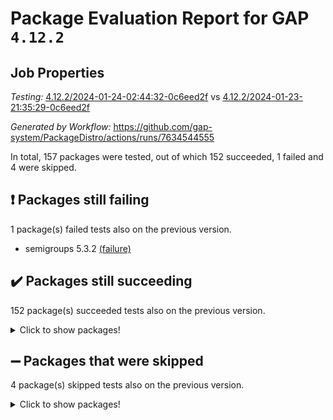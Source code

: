 # Package Evaluation Report for GAP `4.12.2`

## Job Properties

*Testing:* [4.12.2/2024-01-24-02:44:32-0c6eed2f](https://github.com/gap-system/PackageDistro/blob/data/reports/4.12.2/2024-01-24-02:44:32-0c6eed2f) vs [4.12.2/2024-01-23-21:35:29-0c6eed2f](https://github.com/gap-system/PackageDistro/blob/data/reports/4.12.2/2024-01-23-21:35:29-0c6eed2f)

*Generated by Workflow:* https://github.com/gap-system/PackageDistro/actions/runs/7634544555

In total, 157 packages were tested, out of which 152 succeeded, 1 failed and 4 were skipped.

## :exclamation: Packages still failing

1 package(s) failed tests also on the previous version.
- semigroups 5.3.2 [(failure)](https://github.com/gap-system/PackageDistro/actions/runs/7634544555/job/20798971761)

## :heavy_check_mark: Packages still succeeding

152 package(s) succeeded tests also on the previous version.
<details><summary>Click to show packages!</summary>

- 4ti2interface 2023.02-04 [(success)](https://github.com/gap-system/PackageDistro/actions/runs/7634544555/job/20798945673)
- ace 5.6.2 [(success)](https://github.com/gap-system/PackageDistro/actions/runs/7634544555/job/20798947517)
- aclib 1.3.2 [(success)](https://github.com/gap-system/PackageDistro/actions/runs/7634544555/job/20798948025)
- agt 0.3.1 [(success)](https://github.com/gap-system/PackageDistro/actions/runs/7634544555/job/20798948473)
- alnuth 3.2.1 [(success)](https://github.com/gap-system/PackageDistro/actions/runs/7634544555/job/20798948746)
- anupq 3.3.0 [(success)](https://github.com/gap-system/PackageDistro/actions/runs/7634544555/job/20798950607)
- atlasrep 2.1.8 [(success)](https://github.com/gap-system/PackageDistro/actions/runs/7634544555/job/20798950926)
- autodoc 2023.06.19 [(success)](https://github.com/gap-system/PackageDistro/actions/runs/7634544555/job/20798951072)
- automata 1.15 [(success)](https://github.com/gap-system/PackageDistro/actions/runs/7634544555/job/20798951265)
- automgrp 1.3.2 [(success)](https://github.com/gap-system/PackageDistro/actions/runs/7634544555/job/20798951462)
- autpgrp 1.11 [(success)](https://github.com/gap-system/PackageDistro/actions/runs/7634544555/job/20798951688)
- cap 2024.01-05 [(success)](https://github.com/gap-system/PackageDistro/actions/runs/7634544555/job/20798951859)
- caratinterface 2.3.6 [(success)](https://github.com/gap-system/PackageDistro/actions/runs/7634544555/job/20798952083)
- cddinterface 2022.11.01 [(success)](https://github.com/gap-system/PackageDistro/actions/runs/7634544555/job/20798952267)
- circle 1.6.6 [(success)](https://github.com/gap-system/PackageDistro/actions/runs/7634544555/job/20798952459)
- classicpres 1.22 [(success)](https://github.com/gap-system/PackageDistro/actions/runs/7634544555/job/20798952752)
- cohomolo 1.6.11 [(success)](https://github.com/gap-system/PackageDistro/actions/runs/7634544555/job/20798952957)
- congruence 1.2.5 [(success)](https://github.com/gap-system/PackageDistro/actions/runs/7634544555/job/20798953170)
- corelg 1.56 [(success)](https://github.com/gap-system/PackageDistro/actions/runs/7634544555/job/20798953379)
- crime 1.6 [(success)](https://github.com/gap-system/PackageDistro/actions/runs/7634544555/job/20798953556)
- crisp 1.4.6 [(success)](https://github.com/gap-system/PackageDistro/actions/runs/7634544555/job/20798953748)
- crypting 0.10.4 [(success)](https://github.com/gap-system/PackageDistro/actions/runs/7634544555/job/20798953907)
- cryst 4.1.27 [(success)](https://github.com/gap-system/PackageDistro/actions/runs/7634544555/job/20798954079)
- crystcat 1.1.10 [(success)](https://github.com/gap-system/PackageDistro/actions/runs/7634544555/job/20798954280)
- ctbllib 1.3.7 [(success)](https://github.com/gap-system/PackageDistro/actions/runs/7634544555/job/20798954472)
- cubefree 1.19 [(success)](https://github.com/gap-system/PackageDistro/actions/runs/7634544555/job/20798954685)
- curlinterface 2.3.2 [(success)](https://github.com/gap-system/PackageDistro/actions/runs/7634544555/job/20798954907)
- cvec 2.8.1 [(success)](https://github.com/gap-system/PackageDistro/actions/runs/7634544555/job/20798955137)
- datastructures 0.3.0 [(success)](https://github.com/gap-system/PackageDistro/actions/runs/7634544555/job/20798955335)
- deepthought 1.0.6 [(success)](https://github.com/gap-system/PackageDistro/actions/runs/7634544555/job/20798955542)
- design 1.8 [(success)](https://github.com/gap-system/PackageDistro/actions/runs/7634544555/job/20798955774)
- difsets 2.3.1 [(success)](https://github.com/gap-system/PackageDistro/actions/runs/7634544555/job/20798955959)
- digraphs 1.6.3 [(success)](https://github.com/gap-system/PackageDistro/actions/runs/7634544555/job/20798956119)
- edim 1.3.7 [(success)](https://github.com/gap-system/PackageDistro/actions/runs/7634544555/job/20798956289)
- example 4.3.4 [(success)](https://github.com/gap-system/PackageDistro/actions/runs/7634544555/job/20798956457)
- examplesforhomalg 2023.10-01 [(success)](https://github.com/gap-system/PackageDistro/actions/runs/7634544555/job/20798956638)
- factint 1.6.3 [(success)](https://github.com/gap-system/PackageDistro/actions/runs/7634544555/job/20798956830)
- ferret 1.0.10 [(success)](https://github.com/gap-system/PackageDistro/actions/runs/7634544555/job/20798957022)
- fga 1.5.0 [(success)](https://github.com/gap-system/PackageDistro/actions/runs/7634544555/job/20798957180)
- fining 1.5.6 [(success)](https://github.com/gap-system/PackageDistro/actions/runs/7634544555/job/20798957330)
- float 1.0.4 [(success)](https://github.com/gap-system/PackageDistro/actions/runs/7634544555/job/20798957493)
- format 1.4.3 [(success)](https://github.com/gap-system/PackageDistro/actions/runs/7634544555/job/20798957678)
- forms 1.2.9 [(success)](https://github.com/gap-system/PackageDistro/actions/runs/7634544555/job/20798957855)
- fplsa 1.2.6 [(success)](https://github.com/gap-system/PackageDistro/actions/runs/7634544555/job/20798957995)
- fr 2.4.13 [(success)](https://github.com/gap-system/PackageDistro/actions/runs/7634544555/job/20798958147)
- francy 2.0.3 [(success)](https://github.com/gap-system/PackageDistro/actions/runs/7634544555/job/20798958308)
- fwtree 1.3 [(success)](https://github.com/gap-system/PackageDistro/actions/runs/7634544555/job/20798958512)
- gapdoc 1.6.6 [(success)](https://github.com/gap-system/PackageDistro/actions/runs/7634544555/job/20798958680)
- gauss 2023.02-04 [(success)](https://github.com/gap-system/PackageDistro/actions/runs/7634544555/job/20798958827)
- gaussforhomalg 2023.11-01 [(success)](https://github.com/gap-system/PackageDistro/actions/runs/7634544555/job/20798959034)
- gbnp 1.0.5 [(success)](https://github.com/gap-system/PackageDistro/actions/runs/7634544555/job/20798959223)
- generalizedmorphismsforcap 2024.01-01 [(success)](https://github.com/gap-system/PackageDistro/actions/runs/7634544555/job/20798959392)
- genss 1.6.8 [(success)](https://github.com/gap-system/PackageDistro/actions/runs/7634544555/job/20798959567)
- gradedmodules 2024.01-01 [(success)](https://github.com/gap-system/PackageDistro/actions/runs/7634544555/job/20798959766)
- gradedringforhomalg 2023.08-01 [(success)](https://github.com/gap-system/PackageDistro/actions/runs/7634544555/job/20798959925)
- grape 4.9.0 [(success)](https://github.com/gap-system/PackageDistro/actions/runs/7634544555/job/20798960078)
- groupoids 1.74 [(success)](https://github.com/gap-system/PackageDistro/actions/runs/7634544555/job/20798960212)
- grpconst 2.6.5 [(success)](https://github.com/gap-system/PackageDistro/actions/runs/7634544555/job/20798960350)
- guarana 0.96.3 [(success)](https://github.com/gap-system/PackageDistro/actions/runs/7634544555/job/20798960502)
- guava 3.18 [(success)](https://github.com/gap-system/PackageDistro/actions/runs/7634544555/job/20798960640)
- hap 1.61 [(success)](https://github.com/gap-system/PackageDistro/actions/runs/7634544555/job/20798960809)
- hapcryst 0.1.15 [(success)](https://github.com/gap-system/PackageDistro/actions/runs/7634544555/job/20798960965)
- hecke 1.5.3 [(success)](https://github.com/gap-system/PackageDistro/actions/runs/7634544555/job/20798961128)
- help 3.5 [(success)](https://github.com/gap-system/PackageDistro/actions/runs/7634544555/job/20798961287)
- homalg 2024.01-01 [(success)](https://github.com/gap-system/PackageDistro/actions/runs/7634544555/job/20798961467)
- homalgtocas 2023.11-01 [(success)](https://github.com/gap-system/PackageDistro/actions/runs/7634544555/job/20798961642)
- idrel 2.46 [(success)](https://github.com/gap-system/PackageDistro/actions/runs/7634544555/job/20798961835)
- images 1.3.2 [(success)](https://github.com/gap-system/PackageDistro/actions/runs/7634544555/job/20798962002)
- intpic 0.3.0 [(success)](https://github.com/gap-system/PackageDistro/actions/runs/7634544555/job/20798962175)
- io 4.8.2 [(success)](https://github.com/gap-system/PackageDistro/actions/runs/7634544555/job/20798962346)
- io_forhomalg 2023.02-04 [(success)](https://github.com/gap-system/PackageDistro/actions/runs/7634544555/job/20798962521)
- irredsol 1.4.4 [(success)](https://github.com/gap-system/PackageDistro/actions/runs/7634544555/job/20798962668)
- json 2.2.0 [(success)](https://github.com/gap-system/PackageDistro/actions/runs/7634544555/job/20798962828)
- jupyterkernel 1.5.0 [(success)](https://github.com/gap-system/PackageDistro/actions/runs/7634544555/job/20798963014)
- jupyterviz 1.5.6 [(success)](https://github.com/gap-system/PackageDistro/actions/runs/7634544555/job/20798963154)
- kan 1.37 [(success)](https://github.com/gap-system/PackageDistro/actions/runs/7634544555/job/20798963325)
- kbmag 1.5.11 [(success)](https://github.com/gap-system/PackageDistro/actions/runs/7634544555/job/20798963486)
- laguna 3.9.6 [(success)](https://github.com/gap-system/PackageDistro/actions/runs/7634544555/job/20798963645)
- liealgdb 2.2.1 [(success)](https://github.com/gap-system/PackageDistro/actions/runs/7634544555/job/20798963809)
- liepring 2.8 [(success)](https://github.com/gap-system/PackageDistro/actions/runs/7634544555/job/20798963974)
- liering 2.4.2 [(success)](https://github.com/gap-system/PackageDistro/actions/runs/7634544555/job/20798964109)
- linearalgebraforcap 2024.01-04 [(success)](https://github.com/gap-system/PackageDistro/actions/runs/7634544555/job/20798964261)
- localizeringforhomalg 2023.10-01 [(success)](https://github.com/gap-system/PackageDistro/actions/runs/7634544555/job/20798964436)
- loops 3.4.3 [(success)](https://github.com/gap-system/PackageDistro/actions/runs/7634544555/job/20798964600)
- lpres 1.0.3 [(success)](https://github.com/gap-system/PackageDistro/actions/runs/7634544555/job/20798964775)
- majoranaalgebras 1.5.1 [(success)](https://github.com/gap-system/PackageDistro/actions/runs/7634544555/job/20798964937)
- mapclass 1.4.6 [(success)](https://github.com/gap-system/PackageDistro/actions/runs/7634544555/job/20798965103)
- matgrp 0.70 [(success)](https://github.com/gap-system/PackageDistro/actions/runs/7634544555/job/20798965265)
- matricesforhomalg 2023.11-02 [(success)](https://github.com/gap-system/PackageDistro/actions/runs/7634544555/job/20798965437)
- modisom 2.5.4 [(success)](https://github.com/gap-system/PackageDistro/actions/runs/7634544555/job/20798965592)
- modulepresentationsforcap 2024.01-03 [(success)](https://github.com/gap-system/PackageDistro/actions/runs/7634544555/job/20798965771)
- modules 2024.01-01 [(success)](https://github.com/gap-system/PackageDistro/actions/runs/7634544555/job/20798965950)
- monoidalcategories 2024.01-06 [(success)](https://github.com/gap-system/PackageDistro/actions/runs/7634544555/job/20798966115)
- nconvex 2022.09-01 [(success)](https://github.com/gap-system/PackageDistro/actions/runs/7634544555/job/20798966274)
- nilmat 1.4.2 [(success)](https://github.com/gap-system/PackageDistro/actions/runs/7634544555/job/20798966423)
- nock 1.5 [(success)](https://github.com/gap-system/PackageDistro/actions/runs/7634544555/job/20798966567)
- normalizinterface 1.3.6 [(success)](https://github.com/gap-system/PackageDistro/actions/runs/7634544555/job/20798966718)
- nq 2.5.11 [(success)](https://github.com/gap-system/PackageDistro/actions/runs/7634544555/job/20798966907)
- numericalsgps 1.3.1 [(success)](https://github.com/gap-system/PackageDistro/actions/runs/7634544555/job/20798967046)
- openmath 11.5.3 [(success)](https://github.com/gap-system/PackageDistro/actions/runs/7634544555/job/20798967207)
- orb 4.9.0 [(success)](https://github.com/gap-system/PackageDistro/actions/runs/7634544555/job/20798967366)
- packagemanager 1.4.3 [(success)](https://github.com/gap-system/PackageDistro/actions/runs/7634544555/job/20798967515)
- patternclass 2.4.3 [(success)](https://github.com/gap-system/PackageDistro/actions/runs/7634544555/job/20798967667)
- permut 2.0.5 [(success)](https://github.com/gap-system/PackageDistro/actions/runs/7634544555/job/20798967850)
- polenta 1.3.10 [(success)](https://github.com/gap-system/PackageDistro/actions/runs/7634544555/job/20798968021)
- polymaking 0.8.7 [(success)](https://github.com/gap-system/PackageDistro/actions/runs/7634544555/job/20798968187)
- primgrp 3.4.4 [(success)](https://github.com/gap-system/PackageDistro/actions/runs/7634544555/job/20798968369)
- profiling 2.5.4 [(success)](https://github.com/gap-system/PackageDistro/actions/runs/7634544555/job/20798968529)
- qdistrnd 0.9.2 [(success)](https://github.com/gap-system/PackageDistro/actions/runs/7634544555/job/20798968733)
- qpa 1.35 [(success)](https://github.com/gap-system/PackageDistro/actions/runs/7634544555/job/20798968918)
- quagroup 1.8.4 [(success)](https://github.com/gap-system/PackageDistro/actions/runs/7634544555/job/20798969115)
- radiroot 2.9 [(success)](https://github.com/gap-system/PackageDistro/actions/runs/7634544555/job/20798969267)
- rcwa 4.7.1 [(success)](https://github.com/gap-system/PackageDistro/actions/runs/7634544555/job/20798969436)
- rds 1.8 [(success)](https://github.com/gap-system/PackageDistro/actions/runs/7634544555/job/20798969622)
- recog 1.4.2 [(success)](https://github.com/gap-system/PackageDistro/actions/runs/7634544555/job/20798969784)
- repndecomp 1.3.0 [(success)](https://github.com/gap-system/PackageDistro/actions/runs/7634544555/job/20798969989)
- repsn 3.1.2 [(success)](https://github.com/gap-system/PackageDistro/actions/runs/7634544555/job/20798970375)
- resclasses 4.7.3 [(success)](https://github.com/gap-system/PackageDistro/actions/runs/7634544555/job/20798970618)
- ringsforhomalg 2023.11-02 [(success)](https://github.com/gap-system/PackageDistro/actions/runs/7634544555/job/20798971135)
- sco 2023.08-01 [(success)](https://github.com/gap-system/PackageDistro/actions/runs/7634544555/job/20798971370)
- scscp 2.4.1 [(success)](https://github.com/gap-system/PackageDistro/actions/runs/7634544555/job/20798971579)
- sglppow 2.3 [(success)](https://github.com/gap-system/PackageDistro/actions/runs/7634544555/job/20798971921)
- sgpviz 0.999.5 [(success)](https://github.com/gap-system/PackageDistro/actions/runs/7634544555/job/20798972115)
- simpcomp 2.1.14 [(success)](https://github.com/gap-system/PackageDistro/actions/runs/7634544555/job/20798972307)
- singular 2023.02.09 [(success)](https://github.com/gap-system/PackageDistro/actions/runs/7634544555/job/20798972509)
- sl2reps 1.1 [(success)](https://github.com/gap-system/PackageDistro/actions/runs/7634544555/job/20798972717)
- sla 1.5.3 [(success)](https://github.com/gap-system/PackageDistro/actions/runs/7634544555/job/20798972893)
- smallgrp 1.5.3 [(success)](https://github.com/gap-system/PackageDistro/actions/runs/7634544555/job/20798973074)
- smallsemi 0.6.13 [(success)](https://github.com/gap-system/PackageDistro/actions/runs/7634544555/job/20798973227)
- sonata 2.9.6 [(success)](https://github.com/gap-system/PackageDistro/actions/runs/7634544555/job/20798973379)
- sophus 1.27 [(success)](https://github.com/gap-system/PackageDistro/actions/runs/7634544555/job/20798973537)
- sotgrps 1.2 [(success)](https://github.com/gap-system/PackageDistro/actions/runs/7634544555/job/20798973688)
- spinsym 1.5.2 [(success)](https://github.com/gap-system/PackageDistro/actions/runs/7634544555/job/20798973832)
- standardff 1.0 [(success)](https://github.com/gap-system/PackageDistro/actions/runs/7634544555/job/20798973964)
- symbcompcc 1.3.2 [(success)](https://github.com/gap-system/PackageDistro/actions/runs/7634544555/job/20798974986)
- thelma 1.3 [(success)](https://github.com/gap-system/PackageDistro/actions/runs/7634544555/job/20798977183)
- tomlib 1.2.11 [(success)](https://github.com/gap-system/PackageDistro/actions/runs/7634544555/job/20798977666)
- toolsforhomalg 2023.11-01 [(success)](https://github.com/gap-system/PackageDistro/actions/runs/7634544555/job/20798977885)
- toric 1.9.5 [(success)](https://github.com/gap-system/PackageDistro/actions/runs/7634544555/job/20798978055)
- toricvarieties 2022.07.13 [(success)](https://github.com/gap-system/PackageDistro/actions/runs/7634544555/job/20798978221)
- transgrp 3.6.5 [(success)](https://github.com/gap-system/PackageDistro/actions/runs/7634544555/job/20798978391)
- ugaly 4.1.3 [(success)](https://github.com/gap-system/PackageDistro/actions/runs/7634544555/job/20798978545)
- unipot 1.5 [(success)](https://github.com/gap-system/PackageDistro/actions/runs/7634544555/job/20798978737)
- unitlib 4.2.0 [(success)](https://github.com/gap-system/PackageDistro/actions/runs/7634544555/job/20798978916)
- utils 0.85 [(success)](https://github.com/gap-system/PackageDistro/actions/runs/7634544555/job/20798979088)
- uuid 0.7 [(success)](https://github.com/gap-system/PackageDistro/actions/runs/7634544555/job/20798979251)
- walrus 0.9991 [(success)](https://github.com/gap-system/PackageDistro/actions/runs/7634544555/job/20798979429)
- wedderga 4.10.4 [(success)](https://github.com/gap-system/PackageDistro/actions/runs/7634544555/job/20798979590)
- xmod 2.92 [(success)](https://github.com/gap-system/PackageDistro/actions/runs/7634544555/job/20798979762)
- xmodalg 1.23 [(success)](https://github.com/gap-system/PackageDistro/actions/runs/7634544555/job/20798979908)
- yangbaxter 0.10.3 [(success)](https://github.com/gap-system/PackageDistro/actions/runs/7634544555/job/20798980073)
- zeromqinterface 0.14 [(success)](https://github.com/gap-system/PackageDistro/actions/runs/7634544555/job/20798980232)
</details>

## :heavy_minus_sign: Packages that were skipped

4 package(s) skipped tests also on the previous version.
<details><summary>Click to show packages!</summary>

- browse 1.8.21 [(skipped)](https://github.com/gap-system/PackageDistro/actions/runs/7634544555/job/20798574805)
- itc 1.5.1 [(skipped)](https://github.com/gap-system/PackageDistro/actions/runs/7634544555/job/20798574805)
- polycyclic 2.16 [(skipped)](https://github.com/gap-system/PackageDistro/actions/runs/7634544555/job/20798574805)
- xgap 4.31 [(skipped)](https://github.com/gap-system/PackageDistro/actions/runs/7634544555/job/20798574805)
</details>

